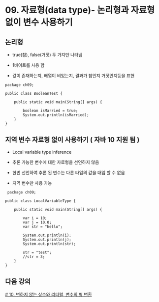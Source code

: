 # 09. 자료형(data type)- 논리형과 자료형 없이 변수 사용하기

## 논리형

- true(참), false(거짓) 두 가지만 나타냄

- 1바이트를 사용 함

- 값이 존재하는지, 배열이 비었는지, 결과가 참인지 거짓인지등을 표현

```
package ch09;

public class BooleanTest {

	public static void main(String[] args) {

		boolean isMarried = true;
		System.out.println(isMarried);
	}
}
```

## 지역 변수 자료형 없이 사용하기 ( 자바 10 지원 됨 )

- Local variable type inference

- 추론 가능한 변수에 대한 자료형을 선언하지 않음

- 한번 선언하여 추론 된 변수는 다른 타입의 값을 대입 할 수 없음

- 지역 변수만 사용 가능

```
 package ch09;

public class LocalVariableType {

	public static void main(String[] args) {

		var i = 10;
		var j = 10.0;
		var str = "hello";

		System.out.println(i);
		System.out.println(j);
		System.out.println(str);

		str = "test";
		//str = 3;
	}
}
```

## 다음 강의

[# 10. 변하지 않는 상수와 리터럴, 변수의 형 변환](https://github.com/codemaker74/study/tree/master/backup/javacoursework/Chapter1/01-10/README.md)
